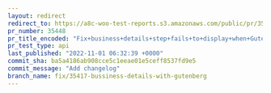 ```yaml
---
layout: redirect
redirect_to: https://a8c-woo-test-reports.s3.amazonaws.com/public/pr/35448/api/index.html
pr_number: 35448
pr_title_encoded: "Fix+business+details+step+fails+to+display+when+Gutenberg+plugin+is+active"
pr_test_type: api
last_published: "2022-11-01 06:32:39 +0000"
commit_sha: ba5a4186ab908cce5c1eeae01e5ceff8537fd9e5
commit_message: "Add changelog"
branch_name: fix/35417-bussiness-details-with-gutenberg
---
```

